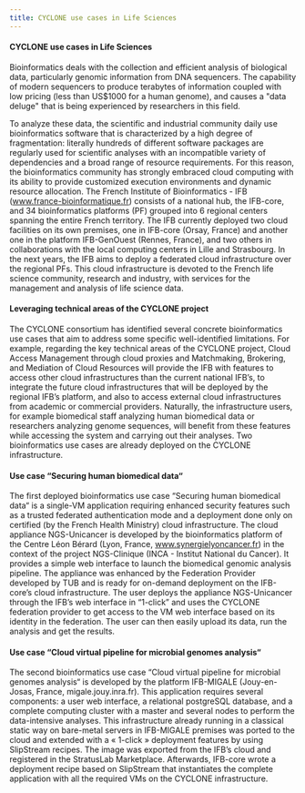 ```yaml
---
title: CYCLONE use cases in Life Sciences
---
```

#### CYCLONE use cases in Life Sciences
Bioinformatics deals with the collection and efficient analysis of biological data, particularly genomic information from DNA sequencers. The capability of modern sequencers to produce terabytes of information coupled with low pricing (less than US$1000 for a human genome), and causes a "data deluge" that is being experienced by researchers in this field.

<!-- more -->

To analyze these data, the scientific and industrial community daily use bioinformatics software that is characterized by a high degree of fragmentation: literally hundreds of different software packages are regularly used for scientific analyses with an incompatible variety of dependencies and a broad range of resource requirements. For this reason, the bioinformatics community has strongly embraced cloud computing with its ability to provide customized execution environments and dynamic resource allocation. 
The French Institute of Bioinformatics - IFB (www.france-bioinformatique.fr) consists of a national hub, the IFB-core, and 34 bioinformatics platforms (PF) grouped into 6 regional centers spanning the entire French territory. The IFB currently deployed two cloud facilities on its own premises, one in IFB-core (Orsay, France) and another one in the platform IFB-GenOuest (Rennes, France), and two others in collaborations with the local computing centers in Lille and Strasbourg. In the next years, the IFB aims to deploy a federated cloud infrastructure over the regional PFs. This cloud infrastructure is devoted to the French life science community, research and industry, with services for the management and analysis of life science data.

#### Leveraging technical areas of the CYCLONE project

The CYCLONE consortium has identified several concrete bioinformatics use cases that aim to address some specific well-identified limitations. For example, regarding the key technical areas of the CYCLONE project, Cloud Access Management through cloud proxies and Matchmaking, Brokering, and Mediation of Cloud Resources will provide the IFB with features to access other cloud infrastructures than the current national IFB’s, to integrate the future cloud infrastructures that will be deployed by the regional IFB’s platform, and also to access external cloud infrastructures from academic or commercial providers. Naturally, the infrastructure users, for example biomedical staff analyzing human biomedical data or researchers analyzing genome sequences, will benefit from these features while accessing the system and carrying out their analyses. Two bioinformatics use cases are already deployed on the CYCLONE infrastructure. 

#### Use case “Securing human biomedical data“

The first deployed bioinformatics use case “Securing human biomedical data“ is a single-VM application requiring enhanced security features such as a trusted federated authentication mode and a deployment done only on certified (by the French Health Ministry) cloud infrastructure. The cloud appliance NGS-Unicancer is developed by the bioinformatics platform of the Centre Léon Bérard (Lyon, France, www.synergielyoncancer.fr) in the context of the project NGS-Clinique (INCA - Institut National du Cancer). It provides a simple web interface to launch the biomedical genomic analysis pipeline. The appliance was enhanced by the Federation Provider developed by TUB and is ready for on-demand deployment on the IFB-core’s cloud infrastructure. The user deploys the appliance NGS-Unicancer through the IFB’s web interface in “1-click” and uses the CYCLONE federation provider to get access to the VM web interface based on its identity in the federation. The user can then easily upload its data, run the analysis and get the results.

#### Use case “Cloud virtual pipeline for microbial genomes analysis“

The second bioinformatics use case “Cloud virtual pipeline for microbial genomes analysis“ is developed by the platform IFB-MIGALE (Jouy-en-Josas, France, migale.jouy.inra.fr). This application requires several components: a user web interface, a relational postgreSQL database, and a complete computing cluster with a master and several nodes to perform the data-intensive analyses. This infrastructure already running in a classical static way on bare-metal servers in IFB-MIGALE premises was ported to the cloud and extended with a « 1-click » deployment features by using SlipStream recipes. The image was exported from the IFB’s cloud and registered in the StratusLab Marketplace. Afterwards, IFB-core wrote a deployment recipe based on SlipStream that instantiates the complete application with all the required VMs on the CYCLONE infrastructure.
